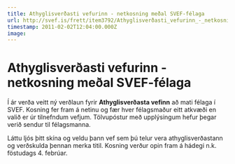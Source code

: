 ```yaml
---
title: Athyglisverðasti vefurinn - netkosning meðal SVEF-félaga
url: http://svef.is/frett/item3792/Athyglisverðasti_vefurinn_-_netkosning_meðal_SVEF-félaga
timestamp: 2011-02-02T12:04:00.000Z
image: 
---
```


# Athyglisverðasti vefurinn - netkosning meðal SVEF-félaga

Í ár verða veitt ný verðlaun fyrir **Athyglisverðasta vefinn** að mati félaga í SVEF. Kosning fer fram á netinu og fær hver félagsmaður eitt atkvæði en valið er úr tilnefndum vefjum. Tölvupóstur með upplýsingum hefur þegar verið sendur til félagsmanna.

Láttu ljós þitt skína og veldu þann vef sem þú telur vera athyglisverðastann og verðskulda þennan merka titil. Kosning verður opin fram á hádegi n.k. föstudags 4\. febrúar.
